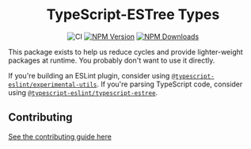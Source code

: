 <h1 align="center">TypeScript-ESTree Types</h1>

<p align="center">
    <img src="https://github.com/typescript-eslint/typescript-eslint/workflows/CI/badge.svg" alt="CI" />
    <a href="https://www.npmjs.com/package/@typescript-eslint/types"><img src="https://img.shields.io/npm/v/@typescript-eslint/types.svg?style=flat-square" alt="NPM Version" /></a>
    <a href="https://www.npmjs.com/package/@typescript-eslint/types"><img src="https://img.shields.io/npm/dm/@typescript-eslint/types.svg?style=flat-square" alt="NPM Downloads" /></a>
</p>

This package exists to help us reduce cycles and provide lighter-weight packages at runtime.
You probably don't want to use it directly.

If you're building an ESLint plugin, consider using [`@typescript-eslint/experimental-utils`](../experimental-utils).
If you're parsing TypeScript code, consider using [`@typescript-eslint/typescript-estree`](../typescript-estree).

## Contributing

[See the contributing guide here](../../CONTRIBUTING.md)
